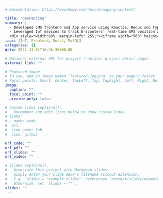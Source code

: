 ```yaml
---
# Documentation: https://wowchemy.com/docs/managing-content/

title: "GeoFencing"
summary: |
  - Developed CMS frontend and App service using ReactJS, Redux and Typescript.
  - Leveraged IoT devices to track E-scooters’ real-time GPS position and visualized via Maps JavaScript API.
  <div style="width:80%; margin-left: 25%;"><iframe width="560" height="315" src="https://www.youtube.com/embed/Mll1idxg6f0?autoplay=1&playlist=Mll1idxg6f0&loop=1&controls=0&mute=1" title="YouTube video player" frameborder="0" allow="accelerometer; autoplay; clipboard-write; encrypted-media; gyroscope; picture-in-picture" allowfullscreen></iframe></div>
tags: [IoT, Frontend, React, MySQL]
categories: []
date: 2021-11-01T16:36:39+08:00

# Optional external URL for project (replaces project detail page).
external_link: ""

# Featured image
# To use, add an image named `featured.jpg/png` to your page's folder.
# Focal points: Smart, Center, TopLeft, Top, TopRight, Left, Right, BottomLeft, Bottom, BottomRight.
image:
  caption: ""
  focal_point: ""
  preview_only: false

# Custom links (optional).
#   Uncomment and edit lines below to show custom links.
# links:
# - name: code
#  url: 
#  icon_pack: fab
#  icon: github

url_code: ""
url_pdf: ""
url_slides: ""
url_video: ""

# Slides (optional).
#   Associate this project with Markdown slides.
#   Simply enter your slide deck's filename without extension.
#   E.g. `slides = "example-slides"` references `content/slides/example-slides.md`.
#   Otherwise, set `slides = ""`.
slides: ""
---
```

